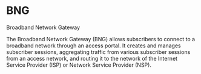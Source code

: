 # BNG


Broadband Network Gateway

The Broadband Network Gateway (BNG) allows subscribers to connect to a
broadband network through an access portal. It creates and manages
subscriber sessions, aggregating traffic from various subscriber
sessions from an access network, and routing it to the network of the
Internet Service Provider (ISP) or Network Service Provider (NSP).

